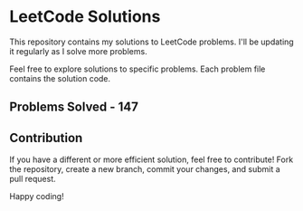 # LeetCode Solutions

This repository contains my solutions to LeetCode problems. I'll be updating it regularly as I solve more problems.

Feel free to explore solutions to specific problems. Each problem file contains the solution code.

## Problems Solved - 147

## Contribution

If you have a different or more efficient solution, feel free to contribute! Fork the repository, create a new branch, commit your changes, and submit a pull request.

Happy coding!